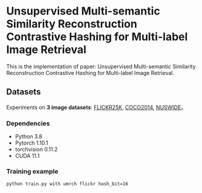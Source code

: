 # Unsupervised Multi-semantic Similarity Reconstruction Contrastive Hashing for Multi-label Image Retrieval

This is the implementation of paper: Unsupervised Multi-semantic Similarity Reconstruction Contrastive Hashing for Multi-label Image Retrieval.

## Datasets 

Experiments on **3 image datasets**: [FLICKR25K](https://press.liacs.nl/mirflickr/mirdownload.html), [COCO2014](https://github.com/thuml/HashNet/blob/master/pytorch/README.md), [NUSWIDE](https://github.com/thuml/HashNet/blob/master/pytorch/README.md)。

<!-- Download：
[Link](https://github.com/thuml/HashNet/blob/master/pytorch/README.md)  -->

### Dependencies

- Python 3.8
- Pytorch 1.10.1
- torchvision 0.11.2
- CUDA 11.1

### Training example

```shell
python train.py with umrch flickr hash_bit=16
```